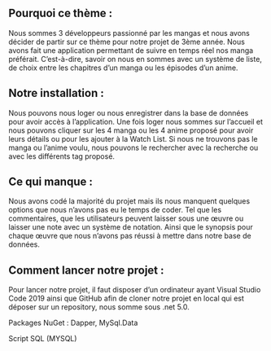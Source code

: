 ## Pourquoi ce thème :

Nous sommes 3 développeurs passionné par les mangas et nous avons décider de partir sur ce thème pour notre projet de 3ème année. Nous avons fait une application permettant de suivre en temps réel nos manga préférait. C’est-à-dire, savoir on nous en sommes avec un système de liste, de choix entre les chapitres d’un manga ou les épisodes d’un anime. 

## Notre installation :

Nous pouvons nous loger ou nous enregistrer dans la base de données pour avoir accès à l’application. Une fois loger nous sommes sur l’accueil et nous pouvons cliquer sur les 4 manga ou les 4 anime proposé pour avoir leurs détails ou pour les ajouter à la Watch List. Si nous ne trouvons pas le manga ou l’anime voulu, nous pouvons le rechercher avec la recherche ou avec les différents tag proposé.   

## Ce qui manque :

Nous avons codé la majorité du projet mais ils nous manquent quelques options que nous n’avons pas eu le temps de coder. Tel que les commentaires, que les utilisateurs peuvent laisser sous une œuvre ou laisser une note avec un système de notation. Ainsi que le synopsis pour chaque œuvre que nous n’avons pas réussi à mettre dans notre base de données.

## Comment lancer notre projet :

Pour lancer notre projet, il faut disposer d’un ordinateur ayant Visual Studio Code 2019 ainsi que GitHub afin de cloner notre projet en local qui est déposer sur un repository, nous somme sous .net 5.0.

Packages NuGet : Dapper, MySql.Data

Script SQL (MYSQL)
